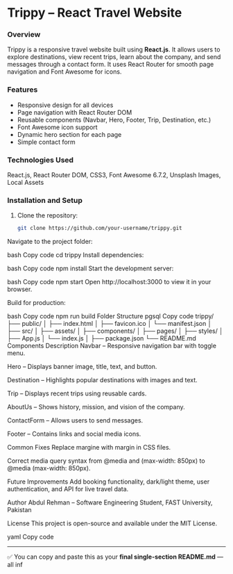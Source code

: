# Trippy – React Travel Website

### Overview
Trippy is a responsive travel website built using **React.js**. It allows users to explore destinations, view recent trips, learn about the company, and send messages through a contact form. It uses React Router for smooth page navigation and Font Awesome for icons.

### Features
- Responsive design for all devices  
- Page navigation with React Router DOM  
- Reusable components (Navbar, Hero, Footer, Trip, Destination, etc.)  
- Font Awesome icon support  
- Dynamic hero section for each page  
- Simple contact form  

### Technologies Used
React.js, React Router DOM, CSS3, Font Awesome 6.7.2, Unsplash Images, Local Assets

### Installation and Setup
1. Clone the repository:  
   ```bash
   git clone https://github.com/your-username/trippy.git
Navigate to the project folder:

bash
Copy code
cd trippy
Install dependencies:

bash
Copy code
npm install
Start the development server:

bash
Copy code
npm start
Open http://localhost:3000 to view it in your browser.

Build for production:

bash
Copy code
npm run build
Folder Structure
pgsql
Copy code
trippy/
├── public/
│   ├── index.html
│   ├── favicon.ico
│   └── manifest.json
│
├── src/
│   ├── assets/
│   ├── components/
│   ├── pages/
│   ├── styles/
│   ├── App.js
│   └── index.js
│
├── package.json
└── README.md
Components Description
Navbar – Responsive navigation bar with toggle menu.

Hero – Displays banner image, title, text, and button.

Destination – Highlights popular destinations with images and text.

Trip – Displays recent trips using reusable cards.

AboutUs – Shows history, mission, and vision of the company.

ContactForm – Allows users to send messages.

Footer – Contains links and social media icons.

Common Fixes
Replace margine with margin in CSS files.

Correct media query syntax from
@media and (max-width: 850px)
to
@media (max-width: 850px).

Future Improvements
Add booking functionality, dark/light theme, user authentication, and API for live travel data.

Author
Abdul Rehman – Software Engineering Student, FAST University, Pakistan

License
This project is open-source and available under the MIT License.

yaml
Copy code

---

✅ You can copy and paste this as your **final single-section README.md** — all inf
